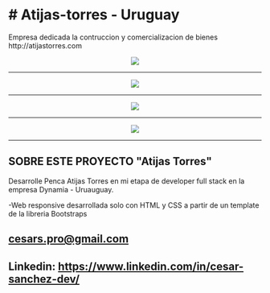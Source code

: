 
<p align="center"> 
<h1><a># Atijas-torres - Uruguay</a></h1>
Empresa dedicada la contruccion y comercializacion de bienes  
http://atijastorres.com
</p>


<p align="center">
    <img src="https://i.postimg.cc/7ZhsfX0w/Captura-desde-2023-02-09-18-10-43.png" border="0"> 
</p>   
<hr>
<p align="center">
    <img src="https://i.postimg.cc/W4J5735y/Captura-desde-2023-02-09-18-10-13.png" border="0"> 
</p>
<hr> 
 
<p align="center">
    <img src="https://i.postimg.cc/RF5XpB8Z/Captura-desde-2023-02-09-18-09-28.png" border="0">
</p>
<hr>
<p align="center">
    <img src="https://i.postimg.cc/8cTwDbT8/Captura-desde-2023-02-09-18-08-57.png" border="0">
</p>
<hr>


## SOBRE ESTE PROYECTO "Atijas Torres" 

Desarrolle Penca Atijas Torres en mi etapa de developer full stack en la empresa Dynamia - Uruauguay.

-Web responsive desarrollada solo con HTML y CSS a partir de un template de la libreria Bootstraps
 
 

## cesars.pro@gmail.com
## Linkedin: https://www.linkedin.com/in/cesar-sanchez-dev/
